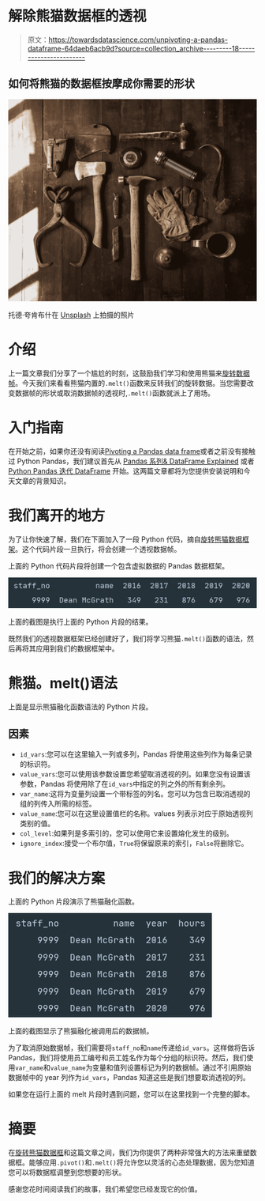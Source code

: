 # 解除熊猫数据框的透视

> 原文：<https://towardsdatascience.com/unpivoting-a-pandas-dataframe-64daeb6acb9d?source=collection_archive---------18----------------------->

## 如何将熊猫的数据框按摩成你需要的形状

![](img/1001f29e101f6efd0272865acda1e074.png)

托德·夸肯布什在 [Unsplash](https://unsplash.com?utm_source=medium&utm_medium=referral) 上拍摄的照片

# 介绍

上一篇文章我们分享了一个尴尬的时刻，这鼓励我们学习和使用熊猫来[旋转数据帧](/pivoting-a-pandas-dataframe-c8ddfae35d2)。今天我们来看看熊猫内置的`.melt()`函数来反转我们的旋转数据。当您需要改变数据帧的形状或取消数据帧的透视时,`.melt()`函数就派上了用场。

# 入门指南

在开始之前，如果你还没有阅读[Pivoting a Pandas data frame](/pivoting-a-pandas-dataframe-c8ddfae35d2)或者之前没有接触过 Python Pandas，我们建议首先从 [Pandas 系列& DataFrame Explained](/pandas-series-dataframe-explained-a178f9748d46) 或者 [Python Pandas 迭代 DataFrame](/python-pandas-iterating-a-dataframe-eb7ce7db62f8) 开始。这两篇文章都将为您提供安装说明和今天文章的背景知识。

# 我们离开的地方

为了让你快速了解，我们在下面加入了一段 Python 代码，摘自[旋转熊猫数据框架](/pivoting-a-pandas-dataframe-c8ddfae35d2)。这个代码片段一旦执行，将会创建一个透视数据帧。

上面的 Python 代码片段将创建一个包含虚拟数据的 Pandas 数据框架。

![](img/30197f94d2566a322fd07b963759bfe8.png)

上面的截图是执行上面的 Python 片段的结果。

既然我们的透视数据框架已经创建好了，我们将学习熊猫`.melt()`函数的语法，然后再将其应用到我们的数据框架中。

# 熊猫。melt()语法

上面是显示熊猫融化函数语法的 Python 片段。

## 因素

*   `id_vars`:您可以在这里输入一列或多列，Pandas 将使用这些列作为每条记录的标识符。
*   `value_vars`:您可以使用该参数设置您希望取消透视的列。如果您没有设置该参数，Pandas 将使用除了在`id_vars`中指定的列之外的所有剩余列。
*   `var_name`:这将为变量列设置一个带标签的列名。您可以为包含已取消透视的组的列传入所需的标签。
*   `value_name`:您可以在这里设置值栏的名称。values 列表示对应于原始透视列类别的值。
*   `col_level`:如果列是多索引的，您可以使用它来设置熔化发生的级别。
*   `ignore_index`:接受一个布尔值，`True`将保留原来的索引，`False`将删除它。

# 我们的解决方案

上面的 Python 片段演示了熊猫融化函数。

![](img/4a1a5523dfe1d49f5a3ed3d845fb2c63.png)

上面的截图显示了熊猫融化被调用后的数据帧。

为了取消原始数据帧，我们需要将`staff_no`和`name`传递给`id_vars`。这样做将告诉 Pandas，我们将使用员工编号和员工姓名作为每个分组的标识符。然后，我们使用`var_name`和`value_name`为变量和值列设置标记为列的数据帧。通过不引用原始数据帧中的 year 列作为`id_vars`，Pandas 知道这些是我们想要取消透视的列。

如果您在运行上面的 melt 片段时遇到问题，您可以在这里找到一个完整的脚本。

# 摘要

在[旋转熊猫数据框](/pivoting-a-pandas-dataframe-c8ddfae35d2)和这篇文章之间，我们为你提供了两种非常强大的方法来重塑数据框。能够应用`.pivot()`和`.melt()`将允许您以灵活的心态处理数据，因为您知道您可以将数据框调整到您想要的形状。

感谢您花时间阅读我们的故事，我们希望您已经发现它的价值。